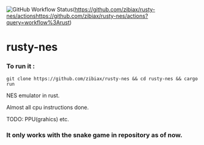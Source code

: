 ![GitHub Workflow Status](https://github.com/zibiax/rusty-nes/actions/workflows/rust.yml/badge.svg)(https://github.com/zibiax/rusty-nes/actionshttps://github.com/zibiax/rusty-nes/actions?query=workflow%3Arust)

# rusty-nes

### To run it :

`git clone https://github.com/zibiax/rusty-nes && cd rusty-nes && cargo run`

NES emulator in rust.

Almost all cpu instructions done.


TODO: PPU(grahics) etc.

### It only works with the snake game in repository as of now.
